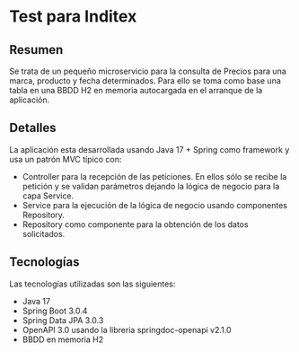 # Test para Inditex

## Resumen
Se trata de un pequeño microservicio para la consulta de Precios para una marca, producto y fecha determinados. Para ello se toma como base una tabla en una BBDD H2 en memoria autocargada en el arranque de la aplicación.

## Detalles
La aplicación esta desarrollada usando Java 17 + Spring como framework y usa un patrón MVC típico con:

  - Controller para la recepción de las peticiones. En ellos sólo se recibe la petición y se validan parámetros dejando la lógica de negocio para la capa Service.
  - Service para la ejecución de la lógica de negocio usando componentes Repository.
  - Repository como componente para la obtención de los datos solicitados.

## Tecnologías
Las tecnologías utilizadas son las siguientes:

  - Java 17
  - Spring Boot 3.0.4
  - Spring Data JPA 3.0.3
  - OpenAPI 3.0 usando la libreria springdoc-openapi v2.1.0
  - BBDD en memoria H2
  

 
